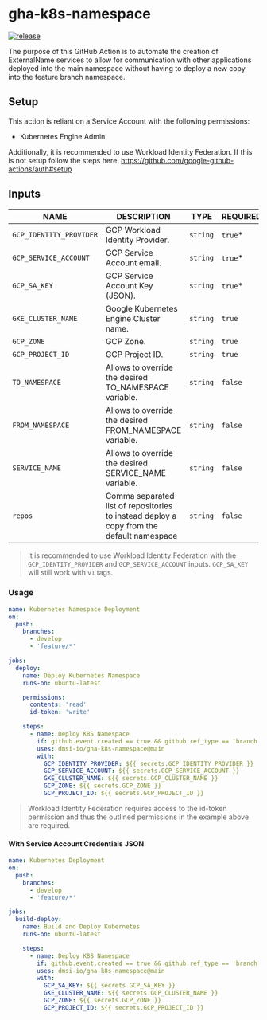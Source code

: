 # gha-k8s-namespace

[![release][release-badge]][release]

The purpose of this GitHub Action is to automate the creation of ExternalName services to allow for communication with other applications deployed into the main namespace without having to deploy a new copy into the feature branch namespace.

## Setup

This action is reliant on a Service Account with the following permissions:

- Kubernetes Engine Admin

Additionally, it is recommended to use Workload Identity Federation. If this is not setup follow the steps here: https://github.com/google-github-actions/auth#setup

## Inputs

| NAME                    | DESCRIPTION                                                                              | TYPE     | REQUIRED | DEFAULT                                         |
|-------------------------|------------------------------------------------------------------------------------------|----------|----------|-------------------------------------------------|
| `GCP_IDENTITY_PROVIDER` | GCP Workload Identity Provider.                                                          | `string` | `true`\* |                                                 |
| `GCP_SERVICE_ACCOUNT`   | GCP Service Account email.                                                               | `string` | `true`\* |                                                 |
| `GCP_SA_KEY`            | GCP Service Account Key (JSON).                                                          | `string` | `true`\* |                                                 |
| `GKE_CLUSTER_NAME`      | Google Kubernetes Engine Cluster name.                                                   | `string` | `true`   |                                                 |
| `GCP_ZONE`              | GCP Zone.                                                                                | `string` | `true`   |                                                 |
| `GCP_PROJECT_ID`        | GCP Project ID.                                                                          | `string` | `true`   |                                                 |
| `TO_NAMESPACE`          | Allows to override the desired TO_NAMESPACE variable.                                    | `string` | `false`  | `${{ github.ref_name }}`                        |
| `FROM_NAMESPACE`        | Allows to override the desired FROM_NAMESPACE variable.                                  | `string` | `false`  | `${{ github.event.repository.default_branch }}` |
| `SERVICE_NAME`          | Allows to override the desired SERVICE_NAME variable.                                    | `string` | `false`  | `${{ github.repository }}`                      |
| `repos`                 | Comma separated list of repositories to instead deploy a copy from the default namespace | `string` | `false`  |                                                 |

> It is recommended to use Workload Identity Federation with the `GCP_IDENTITY_PROVIDER` and `GCP_SERVICE_ACCOUNT` inputs. `GCP_SA_KEY` will still work with `v1` tags.

### Usage

```yaml
name: Kubernetes Namespace Deployment
on:
  push:
    branches:
      - develop
      - 'feature/*'

jobs:
  deploy:
    name: Deploy Kubernetes Namespace
    runs-on: ubuntu-latest

    permissions:
      contents: 'read'
      id-token: 'write'

    steps:
      - name: Deploy K8S Namespace
        if: github.event.created == true && github.ref_type == 'branch'
        uses: dmsi-io/gha-k8s-namespace@main
        with:
          GCP_IDENTITY_PROVIDER: ${{ secrets.GCP_IDENTITY_PROVIDER }}
          GCP_SERVICE_ACCOUNT: ${{ secrets.GCP_SERVICE_ACCOUNT }}
          GKE_CLUSTER_NAME: ${{ secrets.GCP_CLUSTER_NAME }}
          GCP_ZONE: ${{ secrets.GCP_ZONE }}
          GCP_PROJECT_ID: ${{ secrets.GCP_PROJECT_ID }}
```

> Workload Identity Federation requires access to the id-token permission and thus the outlined permissions in the example above are required.

#### With Service Account Credentials JSON

```yaml
name: Kubernetes Deployment
on:
  push:
    branches:
      - develop
      - 'feature/*'

jobs:
  build-deploy:
    name: Build and Deploy Kubernetes
    runs-on: ubuntu-latest

    steps:
      - name: Deploy K8S Namespace
        if: github.event.created == true && github.ref_type == 'branch'
        uses: dmsi-io/gha-k8s-namespace@main
        with:
          GCP_SA_KEY: ${{ secrets.GCP_SA_KEY }}
          GKE_CLUSTER_NAME: ${{ secrets.GCP_CLUSTER_NAME }}
          GCP_ZONE: ${{ secrets.GCP_ZONE }}
          GCP_PROJECT_ID: ${{ secrets.GCP_PROJECT_ID }}
```

<!-- badge links -->

[release]: https://github.com/dmsi-io/gha-k8s-namespace/releases
[release-badge]: https://img.shields.io/github/v/release/dmsi-io/gha-k8s-namespace?style=for-the-badge&logo=github
